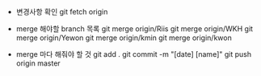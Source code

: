 - 변경사항 확인
git fetch origin

- merge 해야할 branch 목록
git merge origin/Riis
git merge origin/WKH
git merge origin/Yewon
git merge origin/kmin
git merge origin/kwon

- merge 마다 해줘야 할 것
git add .
git commit -m "[date] [name]"
git push origin master